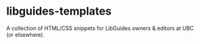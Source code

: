 # libguides-templates
A collection of HTML/CSS snippets for LibGuides owners & editors at UBC (or elsewhere).
